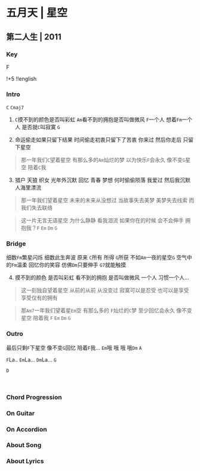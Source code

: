 # 五月天 | 星空
## 第二人生 | 2011

### Key
F
&nbsp;

!+5
!!english

### Intro
`C` `Cmaj7`

1. `C`摸不到的颜色是否叫彩虹 `Am`看不到的拥抱是否叫做微风
`F`一个人 想着`Fm`一个人 是否就`C`叫寂寞 `G`

2. 命运偷走如果只留下结果 时间偷走初衷只留下了苦衷
你来过 然后你走后 只留下星空

> 那一年我们`C`望着星空 有那么多的`Am`灿烂的梦
> 以为快乐`F`会永久 像不变`G`星空 陪着`C`我

3. 猎户 天狼 织女 光年外沉默 回忆 青春 梦想 何时偷偷陨落
我爱过 然后我沉默 人海里漂流

> 那一年我们望着星空 未来的未来从没想过
> 当故事失去美梦 美梦失去线索 而我们失去联络

> 这一片无言无语星空 为什么静静 看我泪流
> 如果你在的时候 会不会伸手 拥抱我？`F` `Em` `Dm` `G`


### Bridge

细数`Fm`繁星闪烁 细数此生奔波
原来 `C`所有 所得 `G`所获 不如`Am`一夜的星空`G`
空气中的`Fm`温柔 回忆你的笑容
仿佛`Dm`只要伸手 `G7`就能触摸

4. 摸不到的颜色 是否叫彩虹
看不到的拥抱 是否叫做微风
一个人 习惯一个人...

> 这一刻独自望着星空 从前的从前 从没变过
> 寂寞可以是忍受 也可以是享受 享受仅有的拥有

> 那`Am7`一年我们望着星`Em`空 有那么多的 `F`灿烂的`C`梦
> 至少回忆会永久 像不变星空 陪着我 `F` `Em` `Dm` `G`

### Outro

最后只剩`F`下星空 像不变`G`回忆
陪着`F`我... `Em`哦 哦 哦 哦`Dm`  `A`

`F`La.. `Em`La... `Dm`La... `G`

`D`

&nbsp;&nbsp;

### Chord Progression

### On Guitar


### On Accordion


### About Song



### About Lyrics



